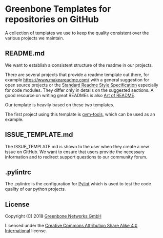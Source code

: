 # Greenbone Templates for repositories on GitHub

A collection of templates we use to keep the quality consistent over the various projects we maintain.

## README.md

We want to establish a consistent structure of the readme in our projects.

There are several projects that provide a readme template out there, for example https://www.makeareadme.com/ with a general suggestion for open source projects or the [Standard Readme Style Specification](https://github.com/RichardLitt/standard-readme) especially for code modules. They differ only in details on the suggested sections. A good resource on writing great READMEs is also [Art of README](https://github.com/noffle/art-of-readme).

Our template is heavily based on these two templates.

The first project using this template is [gvm-tools](https://github.com/greenbone/gvm-tools#readme), which can be used as an example.

## ISSUE_TEMPLATE.md

The ISSUE_TEMPLATE.md is shown to the user when they create a new issue on
GitHub. We want to ensure that users provide the necessary information and to
redirect support questions to our community forum.

## .pylintrc

The .pylintrc is the configuration for [Pylint](https://www.pylint.org/) which is used to test the code quality of our python projects.

## License

Copyright (C) 2018 [Greenbone Networks GmbH](https://www.greenbone.net/)

Licensed under the [Creative Commons Attribution Share Alike 4.0 International](LICENSE) license.
